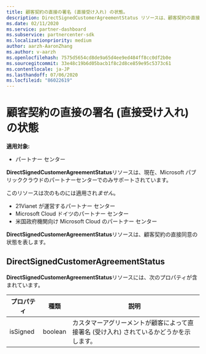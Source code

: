 ```yaml
---
title: 顧客契約の直接の署名 (直接受け入れ) の状態。
description: DirectSignedCustomerAgreementStatus リソースは、顧客契約の直接の署名 (直接受け入れ) の状態を表します。
ms.date: 02/11/2020
ms.service: partner-dashboard
ms.subservice: partnercenter-sdk
ms.localizationpriority: medium
author: aarzh-AaronZhang
ms.author: v-aarzh
ms.openlocfilehash: 7575d5654cd8de9a65d4ee9ed484ff8cc0df2b0e
ms.sourcegitcommit: 33e48c19b6d05bacb1f8c2d8ce859e95c5373c61
ms.contentlocale: ja-JP
ms.lasthandoff: 07/06/2020
ms.locfileid: "86022619"
---
```

# <a name="direct-signing-direct-acceptance-status-of-a-customer-agreement"></a>顧客契約の直接の署名 (直接受け入れ) の状態

**適用対象:**

- パートナー センター

**DirectSignedCustomerAgreementStatus**リソースは、現在、Microsoft パブリッククラウドのパートナーセンターでのみサポートされています。

このリソースは次のものには適用され*ません*。

- 21Vianet が運営するパートナー センター
- Microsoft Cloud ドイツのパートナー センター
- 米国政府機関向け Microsoft Cloud のパートナー センター

**DirectSignedCustomerAgreementStatus**リソースは、顧客契約の直接同意の状態を表します。

## <a name="directsignedcustomeragreementstatus"></a>DirectSignedCustomerAgreementStatus

**DirectSignedCustomerAgreementStatus**リソースには、次のプロパティが含まれています。

| プロパティ       | 種類   | 説明                                                                                               |
|----------------|--------|-----------------------------------------------------------------------------------------------------------|
| isSigned | boolean | カスタマーアグリーメントが顧客によって直接署名 (受け入れ) されているかどうかを示します。 |
